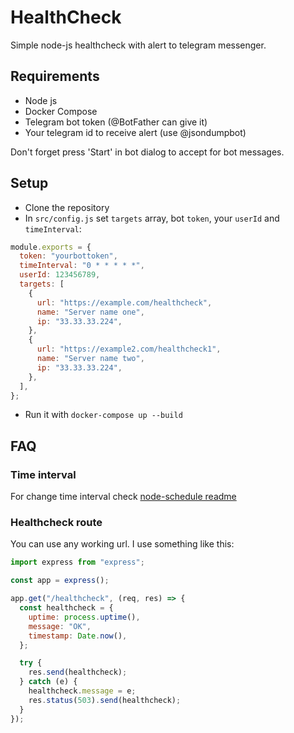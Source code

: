 # HealthCheck
Simple node-js healthcheck with alert to telegram messenger.
## Requirements
* Node js
* Docker Compose
* Telegram bot token (@BotFather can give it)  
* Your telegram id to receive alert (use @jsondumpbot)

Don't forget press 'Start' in bot dialog to accept for bot messages.

## Setup
* Clone the repository
* In `src/config.js` set `targets` array, bot `token`, your `userId` and `timeInterval`:
```javascript
module.exports = {
  token: "yourbottoken",
  timeInterval: "0 * * * * *",
  userId: 123456789,
  targets: [
    {
      url: "https://example.com/healthcheck",
      name: "Server name one",
      ip: "33.33.33.224",
    },
    {
      url: "https://example2.com/healthcheck1",
      name: "Server name two",
      ip: "33.33.33.224",
    },
  ],
};
```
* Run it with `docker-compose up --build`

## FAQ
### Time interval
For change time interval check [node-schedule readme](https://github.com/node-schedule/node-schedule#cron-style-scheduling)

### Healthcheck route
You can use any working url. I use something like this:
```javascript
import express from "express";

const app = express();

app.get("/healthcheck", (req, res) => {
  const healthcheck = {
    uptime: process.uptime(),
    message: "OK",
    timestamp: Date.now(),
  };

  try {
    res.send(healthcheck);
  } catch (e) {
    healthcheck.message = e;
    res.status(503).send(healthcheck);
  }
});
```  
